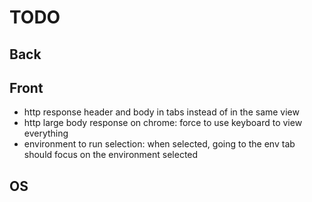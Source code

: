 # TODO

## Back

## Front

- http response header and body in tabs instead of in the same view
- http large body response on chrome: force to use keyboard to view everything
- environment to run selection: when selected, going to the env tab should focus on the environment selected

## OS
